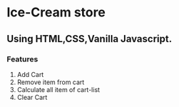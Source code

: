 # Ice-Cream store

## Using HTML,CSS,Vanilla Javascript.

### Features

1. Add Cart
2. Remove item from cart
3. Calculate all item of cart-list
4. Clear Cart
